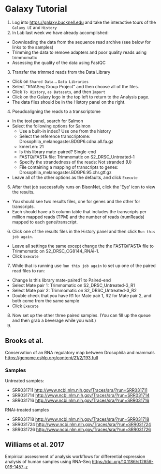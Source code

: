 # Galaxy Tutorial

1. Log into https://galaxy.bucknell.edu and take the interactive tours of the `Galaxy UI` and `History`
2. In Lab last week we have already accomplished:
- Downloading the data from the sequence read archive (see below for links to the samples)
- Trimming the data to remove adapters and poor quality reads using trimmomatic
- Assessing the quality of the data using FastQC
3. Transfer the trimmed reads from the Data Library
- Click on `Shared Data`... `Data Libraries`
- Select "RNASeq Group Project" and then choose all of the files.
- Click `To History`, `as Datasets`, and then `Import`
- Click on the Galaxy logo in the top left to return to the Analysis page.
- The data files should be in the History panel on the right.
4. Pseudoaligning the reads to a transcriptome
- In the tool panel, search for Salmon
- Select the following options for Salmon
  - Use a built-in index? Use one from the history
  - Select the reference transcriptome: Drosophila_melanogaster.BDGP6.cdna.all.fa.gz
  - kmerLen: 21
  - Is this library mate-paired? Single-end
  - FASTQ/FASTA file: Trimmomatic on S2_DRSC_Untreated-1
  - Specify the strandedness of the reads: Not stranded (U)
  - File containing a mapping of transcripts to genes: Drosophila_melanogaster.BDGP6.95.chr.gtf.gz
- Leave all of the other options as the defaults, and click `Execute`
5. After that job successfully runs on BisonNet, click the 'Eye' icon to view the results.
- You should see two results files, one for genes and the other for transcripts.
- Each should have a 5 column table that includes the transcripts per million mapped reads (TPM) and the number of reads (numReads) mapped to each gene/transcript.
6. Click one of the results files in the History panel and then click `Run this job again`.
- Leave all settings the same except change the the FASTQ/FASTA file to Trimmomatic on S2_DRSC_CG8144_RNAi-1.
- Click `Execute`
7. While that is running use `Run this job again` to set up one of the paired read files to run:
- Change Is this library mate-paired? to Paired-end
- Select Mate pair 1: Trimmomatic on S2_DRSC_Untreated-3_R1
- Select Mate pair 2: Trimmomatic on S2_DRSC_Untreated-3_R2
- Double check that you have R1 for Mate pair 1, R2 for Mate pair 2, and both come from the same sample
- Click `Execute`
8. Now set up the other three paired samples. (You can fill up the queue and then grab a beverage while you wait.)
9. 


## Brooks et al. 
Conservation of an RNA regulatory map between Drosophila and mammals
https://genome.cshlp.org/content/21/2/193.full

### Samples
Untreated samples: 

- SRR031711 http://www.ncbi.nlm.nih.gov/Traces/sra/?run=SRR031711
- SRR031714 http://www.ncbi.nlm.nih.gov/Traces/sra/?run=SRR031714
- SRR031716 http://www.ncbi.nlm.nih.gov/Traces/sra/?run=SRR031716

RNAi-treated samples

+ SRR031718 http://www.ncbi.nlm.nih.gov/Traces/sra/?run=SRR031718
+ SRR031724 http://www.ncbi.nlm.nih.gov/Traces/sra/?run=SRR031724
+ SRR031726 http://www.ncbi.nlm.nih.gov/Traces/sra/?run=SRR031726

## Williams et al. 2017
Empirical assessment of analysis workflows for differential expression analysis of human samples using RNA-Seq
https://doi.org/10.1186/s12859-016-1457-z